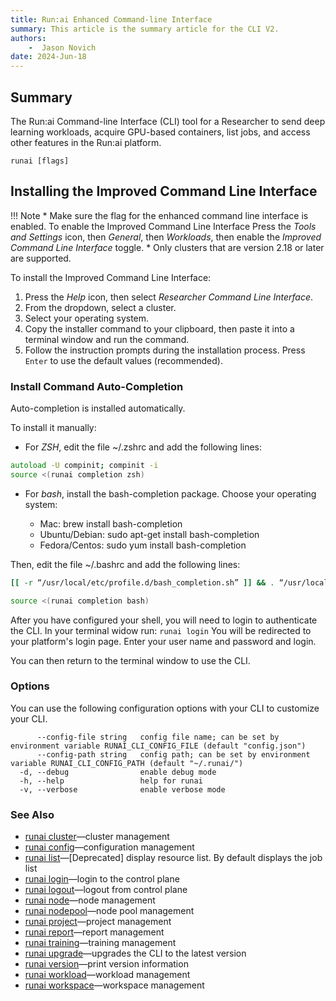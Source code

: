 ```yaml
---
title: Run:ai Enhanced Command-line Interface
summary: This article is the summary article for the CLI V2.
authors:
    -  Jason Novich 
date: 2024-Jun-18
---
```


## Summary

The Run:ai Command-line Interface (CLI) tool for a Researcher to send deep learning workloads, acquire GPU-based containers, list jobs, and access other features in the Run:ai platform.

```
runai [flags]
```

## Installing the Improved Command Line Interface

!!! Note
    * Make sure the flag for the enhanced command line interface is enabled. To enable the Improved Command Line Interface Press the *Tools and Settings* icon, then *General*, then *Workloads*, then enable the *Improved Command Line Interface* toggle.
    * Only clusters that are version 2.18 or later are supported.

To install the Improved Command Line Interface:

1. Press the *Help* icon, then select *Researcher Command Line Interface*.
2. From the dropdown, select a cluster.
3. Select your operating system.
4. Copy the installer command to your clipboard, then paste it into a terminal window and run the command.
5. Follow the instruction prompts during the installation process. Press `Enter` to use the default values (recommended).

### Install Command Auto-Completion

Auto-completion is installed automatically. 

To install it manually:

* For *ZSH*, edit the file ~/.zshrc and add the following lines:

```zsh
autoload -U compinit; compinit -i
source <(runai completion zsh)
```

* For *bash*, install the bash-completion package. Choose your operating system:
  
  * Mac: brew install bash-completion
  * Ubuntu/Debian: sudo apt-get install bash-completion
  * Fedora/Centos: sudo yum install bash-completion
  
Then, edit the file ~/.bashrc and add the following lines:

```bash
[[ -r “/usr/local/etc/profile.d/bash_completion.sh” ]] && . “/usr/local/etc/profile.d/bash_completion.sh”

source <(runai completion bash)
```

After you have configured your shell, you will need to login to authenticate the CLI.
In your terminal widow run:
`runai login`
You will be redirected to your platform's login page.
Enter your user name and password and login.

You can then return to the terminal window to use the CLI.

### Options

You can use the following configuration options with your CLI to customize your CLI.

```
      --config-file string   config file name; can be set by environment variable RUNAI_CLI_CONFIG_FILE (default "config.json")
      --config-path string   config path; can be set by environment variable RUNAI_CLI_CONFIG_PATH (default "~/.runai/")
  -d, --debug                enable debug mode
  -h, --help                 help for runai
  -v, --verbose              enable verbose mode
```

### See Also

* [runai cluster](runai_cluster.md)&mdash;cluster management
* [runai config](runai_config.md)&mdash;configuration management
* [runai list](runai_list.md)&mdash;[Deprecated] display resource list. By default displays the job list
* [runai login](runai_login.md)&mdash;login to the control plane
* [runai logout](runai_logout.md)&mdash;logout from control plane
* [runai node](runai_node.md)&mdash;node management
* [runai nodepool](runai_nodepool.md)&mdash;node pool management
* [runai project](runai_project.md)&mdash;project management
* [runai report](runai_report.md)&mdash;report management
* [runai training](runai_training.md)&mdash;training management
* [runai upgrade](runai_upgrade.md)&mdash;upgrades the CLI to the latest version
* [runai version](runai_version.md)&mdash;print version information
* [runai workload](runai_workload.md)&mdash;workload management
* [runai workspace](runai_workspace.md)&mdash;workspace management
